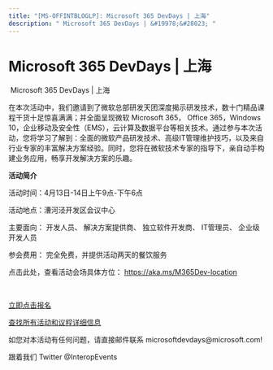 ```yaml
---
title: "[MS-OFFINTBLOGLP]: Microsoft 365 DevDays | 上海"
description: " Microsoft 365 DevDays | &#19978;&#28023; "
---
```


# Microsoft 365 DevDays | 上海

<p> </p>
<p> Microsoft 365
DevDays | &#19978;&#28023;</p>

<p>&#22312;&#26412;&#27425;&#27963;&#21160;&#20013;&#65292;&#25105;&#20204;&#36992;&#35831;&#21040;&#20102;&#24494;&#36719;&#24635;&#37096;&#30740;&#21457;&#22825;&#22242;&#28145;&#24230;&#25581;&#31034;&#30740;&#21457;&#25216;&#26415;&#65292;&#25968;&#21313;&#38376;&#31934;&#21697;&#35838;&#31243;&#24178;&#36135;&#21313;&#36275;&#24778;&#21916;&#28385;&#28385;&#65307;&#24182;&#20840;&#38754;&#21576;&#29616;&#24494;&#36719;
Microsoft 365&#65292; Office 365&#65292;Windows 10&#65292;&#20225;&#19994;&#31227;&#21160;&#21450;&#23433;&#20840;&#24615;&#65288;EMS&#65289;&#65292;&#20113;&#35745;&#31639;&#21450;&#25968;&#25454;&#24179;&#21488;&#31561;&#30456;&#20851;&#25216;&#26415;&#12290;&#36890;&#36807;&#21442;&#19982;&#26412;&#27425;&#27963;&#21160;&#65292;&#24744;&#23558;&#23398;&#20064;&#20102;&#35299;&#21040;&#65306;&#20840;&#38754;&#30340;&#24494;&#36719;&#20135;&#21697;&#30740;&#21457;&#25216;&#26415;&#12289;&#39640;&#32423;IT&#31649;&#29702;&#32500;&#25252;&#25216;&#24039;&#65292;&#20197;&#21450;&#26469;&#33258;&#34892;&#19994;&#19987;&#23478;&#30340;&#20016;&#23500;&#35299;&#20915;&#26041;&#26696;&#32463;&#39564;&#12290;&#21516;&#26102;&#65292;&#24744;&#23558;&#22312;&#24494;&#36719;&#25216;&#26415;&#19987;&#23478;&#30340;&#25351;&#23548;&#19979;&#65292;&#20146;&#33258;&#21160;&#25163;&#26500;&#24314;&#19994;&#21153;&#24212;&#29992;&#65292;&#30021;&#20139;&#24320;&#21457;&#35299;&#20915;&#26041;&#26696;&#30340;&#20048;&#36259;&#12290;</p>

<p><b>&#27963;&#21160;&#31616;&#20171;</b></p>

<p>&#27963;&#21160;&#26102;&#38388;&#65306;4&#26376;13&#26085;-14&#26085;&#19978;&#21320;9&#28857;-&#19979;&#21320;6&#28857;</p>

<p>&#27963;&#21160;&#22320;&#28857;&#65306;&#28437;&#27827;&#27902;&#24320;&#21457;&#21306;&#20250;&#35758;&#20013;&#24515;</p>

<p>&#20027;&#35201;&#38754;&#21521;&#65306; &#24320;&#21457;&#20154;&#21592;&#12289;
&#35299;&#20915;&#26041;&#26696;&#25552;&#20379;&#21830;&#12289;
&#29420;&#31435;&#36719;&#20214;&#24320;&#21457;&#21830;&#12289;
IT&#31649;&#29702;&#21592;&#12289; &#20225;&#19994;&#32423;&#24320;&#21457;&#20154;&#21592;</p>

<p>&#21442;&#20250;&#36153;&#29992;&#65306; &#23436;&#20840;&#20813;&#36153;&#65292;&#24182;&#25552;&#20379;&#27963;&#21160;&#20004;&#22825;&#30340;&#39184;&#39278;&#26381;&#21153;</p>

<p>&#28857;&#20987;&#27492;&#22788;&#65292;&#26597;&#30475;&#27963;&#21160;&#20250;&#22330;&#20855;&#20307;&#26041;&#20301;&#65306; <span><a href="https://aka.ms/M365Dev-location">https://aka.ms/M365Dev-location</a></span>
</p>

<p> </p>

<p><span><a href="https://forms.office.com/Pages/ResponsePage.aspx?id=v4j5cvGGr0GRqy180BHbR-rWPGOUtkRCjAbctJg8TClUMDE3Tk1FREVLWUQyQVU1NEdIRlpSOFo0Ty4u">&#31435;&#21363;&#28857;&#20987;&#25253;&#21517;</a></span>
</p>

<p><span><a href="https://www.interopevents.com/shanghai2019cn">&#26597;&#25214;&#25152;&#26377;&#27963;&#21160;&#21644;&#35758;&#31243;&#35814;&#32454;&#20449;&#24687;</a></span></p>

<p>&#22914;&#24744;&#23545;&#26412;&#27963;&#21160;&#26377;&#20219;&#20309;&#38382;&#39064;&#65292;&#35831;&#30452;&#25509;&#37038;&#20214;&#32852;&#31995;
microsoftdevdays@microsoft.com! </p>

<p>&#36319;&#30528;&#25105;&#20204; Twitter @InteropEvents </p>


                